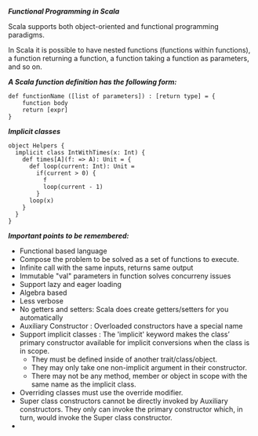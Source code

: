 **_Functional Programming in Scala_**

Scala supports both object-oriented and functional programming paradigms.

In Scala it is possible to have nested functions (functions within functions), a function returning a function, a function taking a function as parameters, and so on.


**_A Scala function definition has the following form:_**

    def functionName ([list of parameters]) : [return type] = {
        function body
        return [expr]
    }

**_Implicit classes_**

    object Helpers {
      implicit class IntWithTimes(x: Int) {
        def times[A](f: => A): Unit = {
          def loop(current: Int): Unit =
            if(current > 0) {
              f
              loop(current - 1)
            }
          loop(x)
        }
      }
    }

**_**Important points to be remembered:**_**

- Functional based language
- Compose the problem to be solved as a set of functions to execute.
- Infinite call with the same inputs, returns same output
- Immutable "val" parameters in function solves concurreny issues
- Support lazy and eager loading
- Algebra based
- Less verbose
- No getters and setters: Scala does create getters/setters for you automatically
- Auxiliary Constructor : Overloaded constructors have a special name
- Support implicit classes : The 'implicit' keyword makes the class’ primary constructor available for implicit conversions when the class is in scope.
    *  They must be defined inside of another trait/class/object.
    *  They may only take one non-implicit argument in their constructor.
    *  There may not be any method, member or object in scope with the same name as the implicit class.
- Overriding classes must use the override modifier.
- Super class constructors cannot be directly invoked by Auxiliary constructors. They only can invoke the primary constructor which, in turn, would invoke the Super class constructor.
- 
